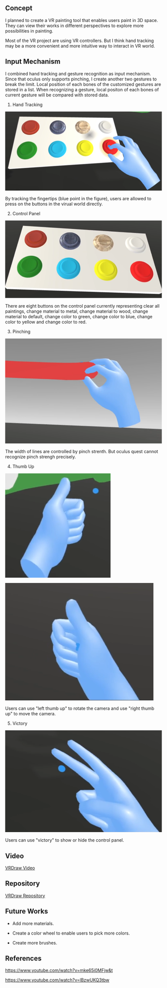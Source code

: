 ## Concept

I planned to create a VR painting tool that enables users paint in 3D space. They can view their works in different perspectives to explore more possibilities in painting.

Most of the VR project are using VR controllers. But I think hand tracking may be a more convenient and more intuitive way to interact in VR world.

## Input Mechanism

I combined hand tracking and gesture recognition as input mechanism. Since that oculus only supports pinching, I create another two gestures to break the limit. Local position of each bones of the customized gestures are stored in a list. When recognizing a gesture, local positon of each bones of current gesture will be compared with stored data.

1. Hand Tracking

![HandTracking](images/HandTracking.png)

By tracking the fingertips (blue point in the figure), users are allowed to press on the buttons in the virual world directly.

2. Control Panel

![Control Panel](images/ControlPanel.png)

There are eight buttons on the control panel currently representing clear all paintings, change material to metal, change material to wood, change material to default, change color to green, change color to blue, change color to yellow and change color to red.

3. Pinching

![Pinching](images/Pinching.png)

The width of lines are controlled by pinch strenth. But oculus quest cannot recognize pinch strengh precisely.

4. Thumb Up

![LThumbUp](images/LThumbUp.png)

![RThumbUp](images/RThumbUp.png)

Users can use "left thumb up" to rotate the camera and use "right thumb up" to move the camera.

5. Victory

![Victory](images/Victory.png)

Users can use "victory" to show or hide the control panel.

## Video

[VRDraw Video](https://youtu.be/rcc84lPHZ1Y)

## Repository
[VRDraw Repository](https://github.com/Vakarian15/Unity-VRDraw)

## Future Works

* Add more materials.

* Create a color wheel to enable users to pick more colors.

* Create more brushes.

## References

https://www.youtube.com/watch?v=mke65i0MFjw&t

https://www.youtube.com/watch?v=lBzwUKQ3tbw
